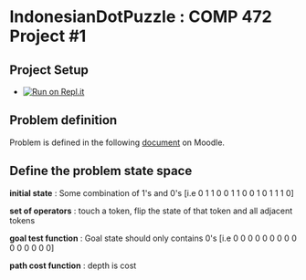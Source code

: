 # IndonesianDotPuzzle : COMP 472 Project #1

## Project Setup
- [![Run on Repl.it](https://repl.it/badge/github/tarekait1996/IndonesianDotPuzzle)](https://repl.it/github/tarekait1996/IndonesianDotPuzzle)

## Problem definition
Problem is defined in the following [document](https://moodle.concordia.ca/moodle/pluginfile.php/3793266/mod_label/intro/COMP_472_2020_Winter_Project_1.pdf) on Moodle.


## Define the problem state space
__initial state__       : Some combination of 1's and 0's [i.e 0 1 1 0 0 1 1 0 0 1 0 1 1 1 0]

__set of operators__    : touch a token, flip the state of that token and all adjacent tokens

__goal test function__  : Goal state should only contains 0's [i.e 0 0 0 0 0 0 0 0 0 0 0 0 0 0 0]

__path cost function__  : depth is cost

